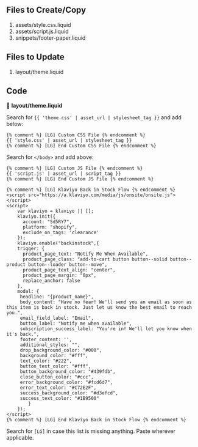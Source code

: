 ## Files to Create/Copy
1. assets/style.css.liquid
2. assets/script.js.liquid
3. snippets/footer-paper.liquid


## Files to Update
1. layout/theme.liquid


## Code

:file_folder: **layout/theme.liquid**

Search for `{{ 'theme.css' | asset_url | stylesheet_tag }}` and add below:
```
{% comment %} [LG] Custom CSS File {% endcomment %}
{{ 'style.css' | asset_url | stylesheet_tag }}
{% comment %} [LG] End Custom CSS File {% endcomment %}
```

Search for `</body>` and add above:
```
{% comment %} [LG] Custom JS File {% endcomment %}
{{ 'script.js' | asset_url | script_tag }}
{% comment %} [LG] End Custom JS File {% endcomment %}

{% comment %} [LG] Klaviyo Back in Stock Flow {% endcomment %}
<script src="https://a.klaviyo.com/media/js/onsite/onsite.js"></script>
<script>
    var klaviyo = klaviyo || [];
    klaviyo.init({
      account: "Sd5RY7",
      platform: "shopify",
      exclude_on_tags: 'clearance'
    });
    klaviyo.enable("backinstock",{ 
    trigger: {
      product_page_text: "Notify Me When Available",
      product_page_class: "add-to-cart button button--solid button--product button--loader button--move",
      product_page_text_align: "center",
      product_page_margin: "0px",
      replace_anchor: false
    },
    modal: {
     headline: "{product_name}",
     body_content: "Have no fear! We'll send you an email as soon as this item is back in stock. Just let us know the best email to reach you.",
     email_field_label: "Email",
     button_label: "Notify me when available",
     subscription_success_label: "You're in! We'll let you know when it's back.",
     footer_content: '',
     additional_styles: "",
     drop_background_color: "#000",
     background_color: "#fff",
     text_color: "#222",
     button_text_color: "#fff",
     button_background_color: "#439fdb",
     close_button_color: "#ccc",
     error_background_color: "#fcd6d7",
     error_text_color: "#C72E2F",
     success_background_color: "#d3efcd",
     success_text_color: "#1B9500"
        }
    });
</script>
{% comment %} [LG] End Klaviyo Back in Stock Flow {% endcomment %}
```

Search for `[LG]` in case this list is missing anything. Paste wherever applicable.
